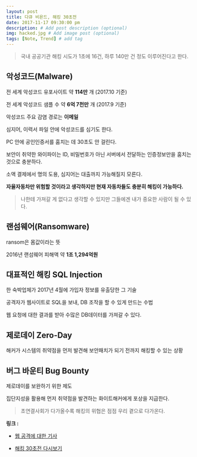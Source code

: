 ```yaml
---
layout: post
title: 다큐 비욘드, 해킹 30초전
date: 2017-11-17 09:30:00 pm
description: # Add post description (optional)
img: hacked.jpg # Add image post (optional)
tags: [Note, Trend] # add tag
---
```


> 국내 공공기관 해킹 시도가 1초에 16건, 하루 140만 건 정도 이루어진다고 한다.

## 악성코드(Malware)

전 세계 악성코드 유포사이트 약 **114만** 개 (2017.10 기준)

전 세계 악성코드 샘플 수 약 **6억 7천만** 개 (2017.9 기준)

악성코드 주요 감염 경로는 **이메일**

심지어, 이력서 파일 안에 악성코드를 심기도 한다.

PC 안에 공인인증서를 훔치는 데 30초도 안 걸린다.

보안이 취약한 와이파이는 ID, 비밀번호가 아닌 서버에서 전달하는 인증정보만을 훔치는 것으로 충분하다.

소액 결제에서 명의 도용, 심지어는 대출까지 가능해질지 모른다.

**자율자동차만 위험할 것이라고 생각하지만 현재 자동차들도 충분히 해킹이 가능하다.**

> 나한테 가져갈 게 없다고 생각할 수 있지만 그들에겐 내가 중요한 사람이 될 수 있다.

## 랜섬웨어(Ransomware)

ransom은 몸값이라는 뜻

2016년 랜섬웨어 피해액 약 **1조 1,294억원**

## 대표적인 해킹 SQL Injection

한 숙박업체가 2017년 4월에 가입자 정보를 유출당한 그 기술

공격자가 웹사이트로 SQL을 보내, DB 조작을 할 수 있게 만드는 수법

웹 요청에 대한 결과를 받아 수많은 DB데이터를 가져갈 수 있다.

## 제로데이 Zero-Day

해커가 시스템의 취약점을 먼저 발견해 보안패치가 되기 전까지 해킹할 수 있는 상황

## 버그 바운티 Bug Bounty

제로데이를 보완하기 위한 제도

집단지성을 활용해 먼저 취약점을 발견하는 화이트해커에게 포상을 지급한다.

> 초연결사회가 다가올수록 해킹의 위협은 점점 우리 곁으로 다가온다.

**링크 :** 

* [웹 공격에 대한 기사](http://www.zdnet.co.kr/news/news_view.asp?artice_id=20170522162444)

* [해킹 30초전 다시보기](http://www.ebs.co.kr/tv/show?prodId=124333&lectId=10784084)